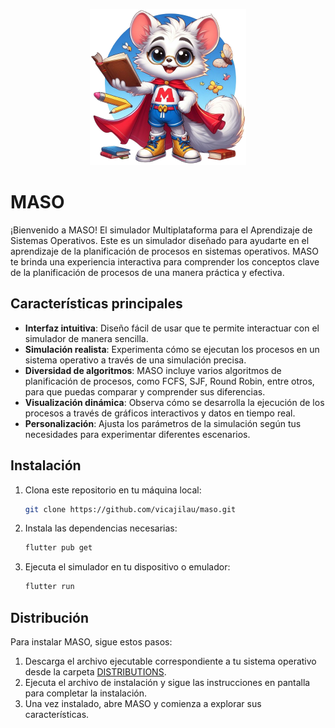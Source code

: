 <p align="center">
  <img src="https://github.com/vicajilau/MASO/raw/main/MASO.png" width="250" height="250" alt="MASO Logo"/>
</p>

# MASO

¡Bienvenido a MASO! El simulador Multiplataforma para el Aprendizaje de Sistemas Operativos. Este es un simulador diseñado para ayudarte en el aprendizaje de la planificación de procesos en sistemas operativos. MASO te brinda una experiencia interactiva para comprender los conceptos clave de la planificación de procesos de una manera práctica y efectiva.

## Características principales

- **Interfaz intuitiva**: Diseño fácil de usar que te permite interactuar con el simulador de manera sencilla.
- **Simulación realista**: Experimenta cómo se ejecutan los procesos en un sistema operativo a través de una simulación precisa.
- **Diversidad de algoritmos**: MASO incluye varios algoritmos de planificación de procesos, como FCFS, SJF, Round Robin, entre otros, para que puedas comparar y comprender sus diferencias.
- **Visualización dinámica**: Observa cómo se desarrolla la ejecución de los procesos a través de gráficos interactivos y datos en tiempo real.
- **Personalización**: Ajusta los parámetros de la simulación según tus necesidades para experimentar diferentes escenarios.

## Instalación

1. Clona este repositorio en tu máquina local:

   ```bash
   git clone https://github.com/vicajilau/maso.git
   ```

2. Instala las dependencias necesarias:

   ```bash
   flutter pub get
   ```

3. Ejecuta el simulador en tu dispositivo o emulador:

   ```bash
   flutter run
   ```

## Distribución

Para instalar MASO, sigue estos pasos:
1. Descarga el archivo ejecutable correspondiente a tu sistema operativo desde la carpeta [DISTRIBUTIONS](https://github.com/vicajilau/MASO/raw/main/DISTRIBUTIONS).
2. Ejecuta el archivo de instalación y sigue las instrucciones en pantalla para completar la instalación.
3. Una vez instalado, abre MASO y comienza a explorar sus características.
